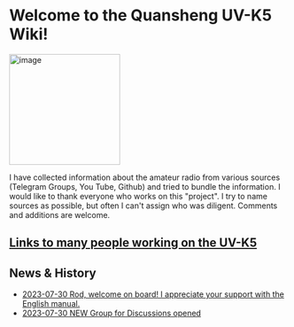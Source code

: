 # Welcome to the Quansheng UV-K5 Wiki!

<img width="200" alt="image" src="https://github.com/ludwich66/Quansheng_UV-K5_Wiki/assets/12202733/19823838-7a3f-4ba4-b943-df7f01d16527">

I have collected information about the amateur radio from various sources (Telegram Groups, You Tube, Github) and tried to bundle the information.
I would like to thank everyone who works on this "project".
I try to name sources as possible, but often I can't assign who was diligent. Comments and additions are welcome.

## [Links to many people working on the UV-K5](https://github.com/ludwich66/Quansheng_UV-K5_Wiki)

## News & History
* [2023-07-30 Rod, welcome on board! I appreciate your support with the English manual.](https://github.com/ludwich66/Quansheng_UV-K5_Wiki/wiki/Manual_EN)
* [2023-07-30 NEW Group for Discussions opened](https://github.com/ludwich66/Quansheng_UV-K5_Wiki/discussions)
